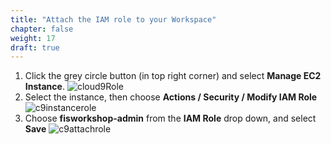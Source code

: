 ```yaml
---
title: "Attach the IAM role to your Workspace"
chapter: false
weight: 17
draft: true
---
```


1. Click the grey circle button (in top right corner) and select **Manage EC2 Instance**.
![cloud9Role](/images/020_starting_workshop/cloud9-role.png)
1. Select the instance, then choose **Actions / Security / Modify IAM Role**
![c9instancerole](/images/020_starting_workshop/c9instancerole.png)
1. Choose **fisworkshop-admin** from the **IAM Role** drop down, and select **Save**
![c9attachrole](/images/020_starting_workshop/c9attachrole.png)
